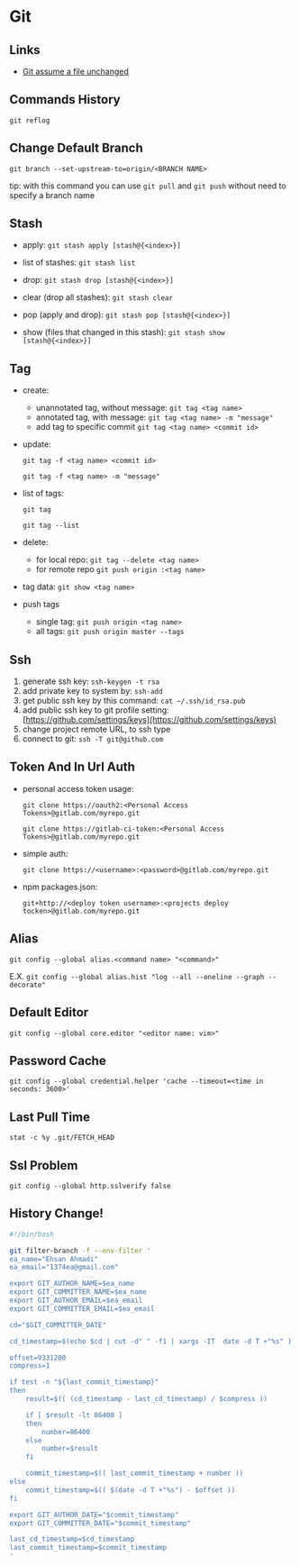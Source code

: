 # Git

## Links

- [Git assume a file unchanged](https://stackoverflow.com/a/10881296)

## Commands History

`git reflog`

## Change Default Branch

`git branch --set-upstream-to=origin/<BRANCH NAME>`

tip: with this command you can use `git pull` and `git push` without need to specify a branch name

## Stash

- apply: `git stash apply [stash@{<index>}]`

- list of stashes: `git stash list`

- drop: `git stash drop [stash@{<index>}]`

- clear (drop all stashes): `git stash clear`

- pop (apply and drop): `git stash pop [stash@{<index>}]`

- show (files that changed in this stash): `git stash show [stash@{<index>}]`

## Tag

- create:
  - unannotated tag, without message: `git tag <tag name>`
  - annotated tag, with message: `git tag <tag name> -m "message"`
  - add tag to specific commit `git tag <tag name> <commit id>`

- update:

  `git tag -f <tag name> <commit id>`

  `git tag -f <tag name> -m "message"`

- list of tags:

  `git tag`

  `git tag --list`

- delete:
  - for local repo: `git tag --delete <tag name>`
  - for remote repo `git push origin :<tag name>`

- tag data: `git show <tag name>`

- push tags
  - single tag: `git push origin <tag name>`
  - all tags: `git push origin master --tags`

## Ssh

1. generate ssh key: `ssh-keygen -t rsa`
2. add private key to system by: `ssh-add`
3. get public ssh key by this command: `cat ~/.ssh/id_rsa.pub`
4. add public ssh key to git profile setting: [https://github.com/settings/keys](https://github.com/settings/keys)
5. change project remote URL, to ssh type
6. connect to git: `ssh -T git@github.com`

## Token And In Url Auth

- personal access token usage:

  `git clone https://oauth2:<Personal Access Tokens>@gitlab.com/myrepo.git`

  `git clone https://gitlab-ci-token:<Personal Access Tokens>@gitlab.com/myrepo.git`

- simple auth:

  `git clone https://<username>:<password>@gitlab.com/myrepo.git`

- npm packages.json:

  `git+http://<deploy token username>:<projects deploy tocken>@gitlab.com/myrepo.git`

## Alias
`git config --global alias.<command name> "<command>"`

E.X. `git config --global alias.hist "log --all --oneline --graph --decorate"`

## Default Editor

`git config --global core.editor "<editor name: vim>"`

## Password Cache

`git config --global credential.helper 'cache --timeout=<time in seconds: 3600>'`

## Last Pull Time

`stat -c %y .git/FETCH_HEAD`

## Ssl Problem

`git config --global http.sslverify false`

## History Change!

```bash
#!/bin/bash

git filter-branch -f --env-filter '
ea_name="Ehsan Ahmadi"
ea_email="1374ea@gmail.com"

export GIT_AUTHOR_NAME=$ea_name
export GIT_COMMITTER_NAME=$ea_name
export GIT_AUTHOR_EMAIL=$ea_email
export GIT_COMMITTER_EMAIL=$ea_email

cd="$GIT_COMMITTER_DATE"

cd_timestamp=$(echo $cd | cut -d" " -f1 | xargs -IT  date -d T +"%s" )

offset=9331200
compress=1

if test -n "${last_commit_timestamp}"
then
	result=$(( (cd_timestamp - last_cd_timestamp) / $compress ))

	if [ $result -lt 86400 ]
	then
		number=86400
	else
		number=$result
	fi

	commit_timestamp=$(( last_commit_timestamp + number ))
else
	commit_timestamp=$(( $(date -d T +"%s") - $offset ))
fi

export GIT_AUTHOR_DATE="$commit_timestamp"
export GIT_COMMITTER_DATE="$commit_timestamp"

last_cd_timestamp=$cd_timestamp
last_commit_timestamp=$commit_timestamp
'
```
